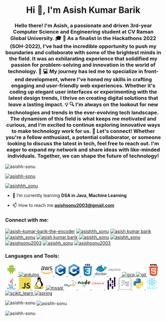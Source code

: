 <h1 align="center">Hi 👋, I'm Asish Kumar Barik</h1>
<h3 align="center">Hello there! I'm Asish, a passionate and driven 3rd-year Computer Science and Engineering student at CV Raman Global University. 🎓 🌟 As a finalist in the Hackathons 2022 (SOH-2022), I've had the incredible opportunity to push my boundaries and collaborate with some of the brightest minds in the field. It was an exhilarating experience that solidified my passion for problem-solving and innovation in the world of technology. 🚀 💻 My journey has led me to specialize in front-end development, where I've honed my skills in crafting engaging and user-friendly web experiences. Whether it's coding up elegant user interfaces or experimenting with the latest design trends, I thrive on creating digital solutions that leave a lasting impact. 💡 🔍 I'm always on the lookout for new technologies and trends in the ever-evolving tech landscape. The dynamism of this field is what keeps me motivated and curious, and I'm excited to continue exploring innovative ways to make technology work for us. 🤝 Let's connect! Whether you're a fellow enthusiast, a potential collaborator, or someone looking to discuss the latest in tech, feel free to reach out. I'm eager to expand my network and share ideas with like-minded individuals. Together, we can shape the future of technology!</h3>

<p align="left"> <img src="https://komarev.com/ghpvc/?username=asishh-sonu&label=Profile%20views&color=0e75b6&style=flat" alt="asishh-sonu" /> </p>

<p align="left"> <a href="https://github.com/ryo-ma/github-profile-trophy"><img src="https://github-profile-trophy.vercel.app/?username=asishh-sonu" alt="asishh-sonu" /></a> </p>

<p align="left"> <a href="https://twitter.com/asishhh_sonu" target="blank"><img src="https://img.shields.io/twitter/follow/asishhh_sonu?logo=twitter&style=for-the-badge" alt="asishhh_sonu" /></a> </p>

- 🌱 I’m currently learning **DSA in Java, Machine Learning**

- 📫 How to reach me **asishsonu2003@gmail.com**

<h3 align="left">Connect with me:</h3>
<p align="left">
<a href="https://codepen.io/asish-kumar-barik-the-encoder" target="blank"><img align="center" src="https://raw.githubusercontent.com/rahuldkjain/github-profile-readme-generator/master/src/images/icons/Social/codepen.svg" alt="asish-kumar-barik-the-encoder" height="30" width="40" /></a>
<a href="https://twitter.com/asishhh_sonu" target="blank"><img align="center" src="https://raw.githubusercontent.com/rahuldkjain/github-profile-readme-generator/master/src/images/icons/Social/twitter.svg" alt="asishhh_sonu" height="30" width="40" /></a>
<a href="https://linkedin.com/in/asish kumar barik" target="blank"><img align="center" src="https://raw.githubusercontent.com/rahuldkjain/github-profile-readme-generator/master/src/images/icons/Social/linked-in-alt.svg" alt="asish kumar barik" height="30" width="40" /></a>
<a href="https://codesandbox.com/asishh_sonu" target="blank"><img align="center" src="https://raw.githubusercontent.com/rahuldkjain/github-profile-readme-generator/master/src/images/icons/Social/codesandbox.svg" alt="asishh_sonu" height="30" width="40" /></a>
<a href="https://kaggle.com/asish kumar barik" target="blank"><img align="center" src="https://raw.githubusercontent.com/rahuldkjain/github-profile-readme-generator/master/src/images/icons/Social/kaggle.svg" alt="asish kumar barik" height="30" width="40" /></a>
<a href="https://instagram.com/asishh_sonu" target="blank"><img align="center" src="https://raw.githubusercontent.com/rahuldkjain/github-profile-readme-generator/master/src/images/icons/Social/instagram.svg" alt="asishh_sonu" height="30" width="40" /></a>
<a href="https://www.youtube.com/c/asishh_sonu" target="blank"><img align="center" src="https://raw.githubusercontent.com/rahuldkjain/github-profile-readme-generator/master/src/images/icons/Social/youtube.svg" alt="asishh_sonu" height="30" width="40" /></a>
<a href="https://www.hackerrank.com/asishsonu2003" target="blank"><img align="center" src="https://raw.githubusercontent.com/rahuldkjain/github-profile-readme-generator/master/src/images/icons/Social/hackerrank.svg" alt="asishsonu2003" height="30" width="40" /></a>
<a href="https://www.leetcode.com/asishh_sonu" target="blank"><img align="center" src="https://raw.githubusercontent.com/rahuldkjain/github-profile-readme-generator/master/src/images/icons/Social/leet-code.svg" alt="asishh_sonu" height="30" width="40" /></a>
<a href="https://www.hackerearth.com/asishsonu2003" target="blank"><img align="center" src="https://raw.githubusercontent.com/rahuldkjain/github-profile-readme-generator/master/src/images/icons/Social/hackerearth.svg" alt="asishsonu2003" height="30" width="40" /></a>
</p>

<h3 align="left">Languages and Tools:</h3>
<p align="left"> <a href="https://developer.android.com" target="_blank" rel="noreferrer"> <img src="https://raw.githubusercontent.com/devicons/devicon/master/icons/android/android-original-wordmark.svg" alt="android" width="40" height="40"/> </a> <a href="https://www.arduino.cc/" target="_blank" rel="noreferrer"> <img src="https://cdn.worldvectorlogo.com/logos/arduino-1.svg" alt="arduino" width="40" height="40"/> </a> <a href="https://aws.amazon.com" target="_blank" rel="noreferrer"> <img src="https://raw.githubusercontent.com/devicons/devicon/master/icons/amazonwebservices/amazonwebservices-original-wordmark.svg" alt="aws" width="40" height="40"/> </a> <a href="https://www.cprogramming.com/" target="_blank" rel="noreferrer"> <img src="https://raw.githubusercontent.com/devicons/devicon/master/icons/c/c-original.svg" alt="c" width="40" height="40"/> </a> <a href="https://www.w3schools.com/cpp/" target="_blank" rel="noreferrer"> <img src="https://raw.githubusercontent.com/devicons/devicon/master/icons/cplusplus/cplusplus-original.svg" alt="cplusplus" width="40" height="40"/> </a> <a href="https://www.w3schools.com/css/" target="_blank" rel="noreferrer"> <img src="https://raw.githubusercontent.com/devicons/devicon/master/icons/css3/css3-original-wordmark.svg" alt="css3" width="40" height="40"/> </a> <a href="https://www.docker.com/" target="_blank" rel="noreferrer"> <img src="https://raw.githubusercontent.com/devicons/devicon/master/icons/docker/docker-original-wordmark.svg" alt="docker" width="40" height="40"/> </a> <a href="https://expressjs.com" target="_blank" rel="noreferrer"> <img src="https://raw.githubusercontent.com/devicons/devicon/master/icons/express/express-original-wordmark.svg" alt="express" width="40" height="40"/> </a> <a href="https://cloud.google.com" target="_blank" rel="noreferrer"> <img src="https://www.vectorlogo.zone/logos/google_cloud/google_cloud-icon.svg" alt="gcp" width="40" height="40"/> </a> <a href="https://git-scm.com/" target="_blank" rel="noreferrer"> <img src="https://www.vectorlogo.zone/logos/git-scm/git-scm-icon.svg" alt="git" width="40" height="40"/> </a> <a href="https://www.w3.org/html/" target="_blank" rel="noreferrer"> <img src="https://raw.githubusercontent.com/devicons/devicon/master/icons/html5/html5-original-wordmark.svg" alt="html5" width="40" height="40"/> </a> <a href="https://www.java.com" target="_blank" rel="noreferrer"> <img src="https://raw.githubusercontent.com/devicons/devicon/master/icons/java/java-original.svg" alt="java" width="40" height="40"/> </a> <a href="https://developer.mozilla.org/en-US/docs/Web/JavaScript" target="_blank" rel="noreferrer"> <img src="https://raw.githubusercontent.com/devicons/devicon/master/icons/javascript/javascript-original.svg" alt="javascript" width="40" height="40"/> </a> <a href="https://www.linux.org/" target="_blank" rel="noreferrer"> <img src="https://raw.githubusercontent.com/devicons/devicon/master/icons/linux/linux-original.svg" alt="linux" width="40" height="40"/> </a> <a href="https://www.microsoft.com/en-us/sql-server" target="_blank" rel="noreferrer"> <img src="https://www.svgrepo.com/show/303229/microsoft-sql-server-logo.svg" alt="mssql" width="40" height="40"/> </a> <a href="https://www.mysql.com/" target="_blank" rel="noreferrer"> <img src="https://raw.githubusercontent.com/devicons/devicon/master/icons/mysql/mysql-original-wordmark.svg" alt="mysql" width="40" height="40"/> </a> <a href="https://nodejs.org" target="_blank" rel="noreferrer"> <img src="https://raw.githubusercontent.com/devicons/devicon/master/icons/nodejs/nodejs-original-wordmark.svg" alt="nodejs" width="40" height="40"/> </a> <a href="https://www.oracle.com/" target="_blank" rel="noreferrer"> <img src="https://raw.githubusercontent.com/devicons/devicon/master/icons/oracle/oracle-original.svg" alt="oracle" width="40" height="40"/> </a> <a href="https://pandas.pydata.org/" target="_blank" rel="noreferrer"> <img src="https://raw.githubusercontent.com/devicons/devicon/2ae2a900d2f041da66e950e4d48052658d850630/icons/pandas/pandas-original.svg" alt="pandas" width="40" height="40"/> </a> <a href="https://www.photoshop.com/en" target="_blank" rel="noreferrer"> <img src="https://raw.githubusercontent.com/devicons/devicon/master/icons/photoshop/photoshop-line.svg" alt="photoshop" width="40" height="40"/> </a> <a href="https://www.python.org" target="_blank" rel="noreferrer"> <img src="https://raw.githubusercontent.com/devicons/devicon/master/icons/python/python-original.svg" alt="python" width="40" height="40"/> </a> <a href="https://reactjs.org/" target="_blank" rel="noreferrer"> <img src="https://raw.githubusercontent.com/devicons/devicon/master/icons/react/react-original-wordmark.svg" alt="react" width="40" height="40"/> </a> <a href="https://scikit-learn.org/" target="_blank" rel="noreferrer"> <img src="https://upload.wikimedia.org/wikipedia/commons/0/05/Scikit_learn_logo_small.svg" alt="scikit_learn" width="40" height="40"/> </a> <a href="https://spring.io/" target="_blank" rel="noreferrer"> <img src="https://www.vectorlogo.zone/logos/springio/springio-icon.svg" alt="spring" width="40" height="40"/> </a> </p>

<p><img align="left" src="https://github-readme-stats.vercel.app/api/top-langs?username=asishh-sonu&show_icons=true&locale=en&layout=compact" alt="asishh-sonu" /></p>

<p>&nbsp;<img align="center" src="https://github-readme-stats.vercel.app/api?username=asishh-sonu&show_icons=true&locale=en" alt="asishh-sonu" /></p>

<p><img align="center" src="https://github-readme-streak-stats.herokuapp.com/?user=asishh-sonu&" alt="asishh-sonu" /></p>
